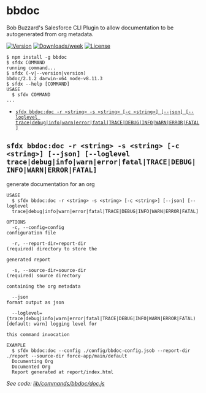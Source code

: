 bbdoc
=====

Bob Buzzard&#39;s Salesforce CLI Plugin to allow documentation to be autogenerated from org metadata.

[![Version](https://img.shields.io/npm/v/bbdoc.svg)](https://npmjs.org/package/bbdoc)
[![Downloads/week](https://img.shields.io/npm/dw/bbdoc.svg)](https://npmjs.org/package/bbdoc)
[![License](https://img.shields.io/npm/l/bbdoc.svg)](https://github.com/keirbowden/LDNSCall2020Plugin/blob/master/package.json)

<!-- toc -->

<!-- tocstop -->
<!-- install -->
<!-- usage -->
```sh-session
$ npm install -g bbdoc
$ sfdx COMMAND
running command...
$ sfdx (-v|--version|version)
bbdoc/2.1.2 darwin-x64 node-v8.11.3
$ sfdx --help [COMMAND]
USAGE
  $ sfdx COMMAND
...
```
<!-- usagestop -->
<!-- commands -->
* [`sfdx bbdoc:doc -r <string> -s <string> [-c <string>] [--json] [--loglevel trace|debug|info|warn|error|fatal|TRACE|DEBUG|INFO|WARN|ERROR|FATAL]`](#sfdx-bbdocdoc--r-string--s-string--c-string---json---loglevel-tracedebuginfowarnerrorfataltracedebuginfowarnerrorfatal)

## `sfdx bbdoc:doc -r <string> -s <string> [-c <string>] [--json] [--loglevel trace|debug|info|warn|error|fatal|TRACE|DEBUG|INFO|WARN|ERROR|FATAL]`

generate documentation for an org

```
USAGE
  $ sfdx bbdoc:doc -r <string> -s <string> [-c <string>] [--json] [--loglevel 
  trace|debug|info|warn|error|fatal|TRACE|DEBUG|INFO|WARN|ERROR|FATAL]

OPTIONS
  -c, --config=config                                                               configuration file

  -r, --report-dir=report-dir                                                       (required) directory to store the
                                                                                    generated report

  -s, --source-dir=source-dir                                                       (required) source directory
                                                                                    containing the org metadata

  --json                                                                            format output as json

  --loglevel=(trace|debug|info|warn|error|fatal|TRACE|DEBUG|INFO|WARN|ERROR|FATAL)  [default: warn] logging level for
                                                                                    this command invocation

EXAMPLE
  $ sfdx bbdoc:doc --config ./config/bbdoc-config.jsob --report-dir ./report --source-dir force-app/main/default
  Documenting Org
  Documented Org
  Report generated at report/index.html
```

_See code: [lib/commands/bbdoc/doc.js](https://github.com/keirbowden/LDNSCall2020Plugin/blob/v2.1.2/lib/commands/bbdoc/doc.js)_
<!-- commandsstop -->

